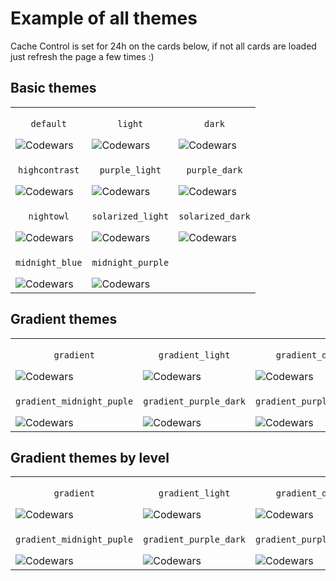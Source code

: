 # Example of all themes

Cache Control is set for 24h on the cards below, if not all cards are loaded just refresh the page a few times :)

## Basic themes
| | | |
|-----|-----|-----|
|<p align=center>`default`</p>![Codewars](https://github.r2v.ch/codewars?user=dinifarb&name=true&cache_control=86400)|<p align=center>`light`</p>![Codewars](https://github.r2v.ch/codewars?user=dinifarb&name=true&theme=light&cache_control=86400)|<p align=center>`dark`</p>![Codewars](https://github.r2v.ch/codewars?user=dinifarb&name=true&theme=dark&cache_control=86400) |
|<p align=center>`highcontrast`</p>![Codewars](https://github.r2v.ch/codewars?user=dinifarb&name=true&theme=highcontrast&cache_control=86400)|<p align=center>`purple_light`</p>![Codewars](https://github.r2v.ch/codewars?user=dinifarb&name=true&theme=purple_light&cache_control=86400)|<p align=center>`purple_dark`</p>![Codewars](https://github.r2v.ch/codewars?user=dinifarb&name=true&theme=purple_dark&cache_control=86400) |
|<p align=center>`nightowl`</p>![Codewars](https://github.r2v.ch/codewars?user=dinifarb&name=true&theme=nightowl&cache_control=86400)|<p align=center>`solarized_light`</p>![Codewars](https://github.r2v.ch/codewars?user=dinifarb&name=true&theme=solarized_light&cache_control=86400)|<p align=center>`solarized_dark`</p>![Codewars](https://github.r2v.ch/codewars?user=dinifarb&name=true&theme=solarized_dark&cache_control=86400) |
|<p align=center>`midnight_blue`</p>![Codewars](https://github.r2v.ch/codewars?user=dinifarb&name=true&theme=midnight_blue&cache_control=86400)|<p align=center>`midnight_purple`</p>![Codewars](https://github.r2v.ch/codewars?user=dinifarb&name=true&theme=midnight_purple&cache_control=86400)||

## Gradient themes
| | | |
|-----|-----|-----|
|<p align=center>`gradient`</p>![Codewars](https://github.r2v.ch/codewars?user=dinifarb&name=true&theme=gradient&cache_control=86400)|<p align=center>`gradient_light`</p>![Codewars](https://github.r2v.ch/codewars?user=dinifarb&name=true&theme=gradient_light&cache_control=86400)|<p align=center>`gradient_dark`</p>![Codewars](https://github.r2v.ch/codewars?user=dinifarb&name=true&theme=gradient_dark&cache_control=86400) |
|<p align=center>`gradient_midnight_puple`</p>![Codewars](https://github.r2v.ch/codewars?user=dinifarb&name=true&theme=gradient_midnight_puple&cache_control=86400)|<p align=center>`gradient_purple_dark`</p>![Codewars](https://github.r2v.ch/codewars?user=dinifarb&name=true&theme=gradient_purple_dark&cache_control=86400)|<p align=center>`gradient_purple_light`</p>![Codewars](https://github.r2v.ch/codewars?user=dinifarb&name=true&theme=gradient_purple_light&cache_control=86400) |

## Gradient themes by level

| | | |
|-----|-----|-----|
|<p align=center>`gradient`</p>![Codewars](https://github.r2v.ch/codewars?user=dinifarb&name=true&theme=gradient_by_level&cache_control=86400)|<p align=center>`gradient_light`</p>![Codewars](https://github.r2v.ch/codewars?user=dinifarb&name=true&theme=gradient_light_by_level&cache_control=86400)|<p align=center>`gradient_dark`</p>![Codewars](https://github.r2v.ch/codewars?user=dinifarb&name=true&theme=gradient_dark_by_level&cache_control=86400) |
|<p align=center>`gradient_midnight_puple`</p>![Codewars](https://github.r2v.ch/codewars?user=dinifarb&name=true&theme=gradient_midnight_puple_by_level&cache_control=86400)|<p align=center>`gradient_purple_dark`</p>![Codewars](https://github.r2v.ch/codewars?user=dinifarb&name=true&theme=gradient_purple_dark_by_level&cache_control=86400)|<p align=center>`gradient_purple_light`</p>![Codewars](https://github.r2v.ch/codewars?user=dinifarb&name=true&theme=gradient_purple_light_by_level&cache_control=86400) |
